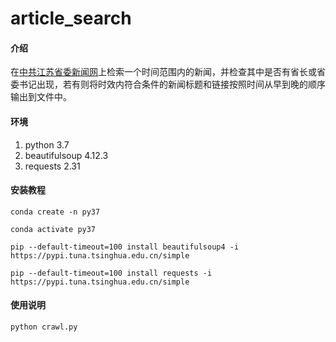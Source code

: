 # article_search

#### 介绍
在[中共江苏省委新闻网](https://www.zgjssw.gov.cn/yaowen/index_3.shtml)上检索一个时间范围内的新闻，并检查其中是否有省长或省委书记出现，若有则将时效内符合条件的新闻标题和链接按照时间从早到晚的顺序输出到文件中。

#### 环境

1.  python 3.7
2.  beautifulsoup 4.12.3
3.  requests 2.31

#### 安装教程

`conda create -n py37`

`conda activate py37`

`pip --default-timeout=100 install beautifulsoup4 -i https://pypi.tuna.tsinghua.edu.cn/simple`

`pip --default-timeout=100 install requests -i https://pypi.tuna.tsinghua.edu.cn/simple`

#### 使用说明

`python crawl.py`
